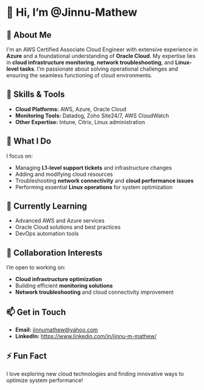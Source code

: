 # 👋 Hi, I’m @Jinnu-Mathew

## 🌟 About Me
I'm an AWS Certified Associate Cloud Engineer with extensive experience in **Azure** and a foundational understanding of **Oracle Cloud**. My expertise lies in **cloud infrastructure monitoring**, **network troubleshooting**, and **Linux-level tasks**. I’m passionate about solving operational challenges and ensuring the seamless functioning of cloud environments.

## 🔧 Skills & Tools
- **Cloud Platforms:** AWS, Azure, Oracle Cloud
- **Monitoring Tools:** Datadog, Zoho Site24/7, AWS CloudWatch
- **Other Expertise:** Intune, Citrix, Linux administration

## 🎯 What I Do
I focus on:
- Managing **L1-level support tickets** and infrastructure changes
- Adding and modifying cloud resources
- Troubleshooting **network connectivity** and **cloud performance issues**
- Performing essential **Linux operations** for system optimization

## 🌱 Currently Learning
- Advanced AWS and Azure services
- Oracle Cloud solutions and best practices
- DevOps automation tools

## 🤝 Collaboration Interests
I’m open to working on:
- **Cloud infrastructure optimization**
- Building efficient **monitoring solutions**
- **Network troubleshooting** and cloud connectivity improvement

## 📫 Get in Touch
- **Email:** jinnumathew@yahoo.com
- **LinkedIn:** https://www.linkedin.com/in/jinnu-m-mathew/


## ⚡ Fun Fact
I love exploring new cloud technologies and finding innovative ways to optimize system performance!
